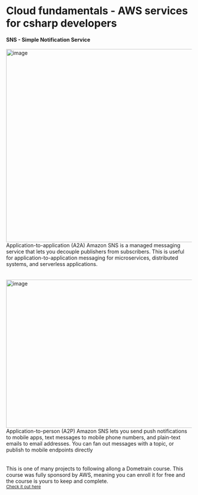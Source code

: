 # Cloud fundamentals - AWS services for csharp developers

**SNS - Simple Notification Service**
\
\
<img width="1180" height="525" alt="image" src="https://github.com/user-attachments/assets/ec4a1f8a-12fe-4efe-b00f-3d807bea33c7" />
\
Application-to-application (A2A)
Amazon SNS is a managed messaging service that lets you decouple publishers from subscribers. This is useful for application-to-application messaging for microservices, distributed systems, and serverless applications.
\
\
\
<img width="1180" height="403" alt="image" src="https://github.com/user-attachments/assets/c1a4a987-fdbc-405e-98eb-23dfbc7aa936" />
\
Application-to-person (A2P)
Amazon SNS lets you send push notifications to mobile apps, text messages to mobile phone numbers, and plain-text emails to email addresses. You can fan out messages with a topic, or publish to mobile endpoints directly
\
\
\
This is one of many projects to following allong a Dometrain course. 
This course was fully sponsord by AWS, meaning you can enroll it for free and the course is yours to keep and complete.
\
<sub>[Check it out here](https://dometrain.com/course/cloud-fundamentals-aws-services-for-c-developers)</sub>

